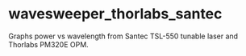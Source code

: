 # wavesweeper_thorlabs_santec
Graphs power vs wavelength from Santec TSL-550 tunable laser and Thorlabs PM320E OPM.
